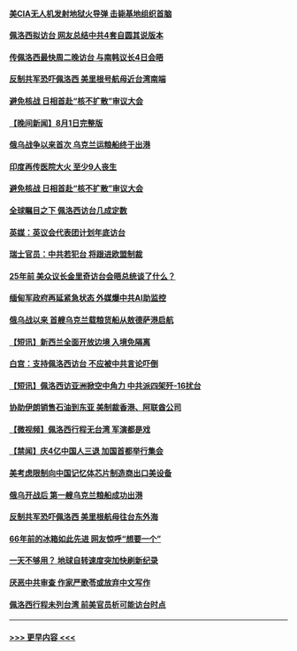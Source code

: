 #### [美CIA无人机发射地狱火导弹 击毙基地组织首脑](../pages/prog202/a103492459.md?t=08021201) 
#### [佩洛西拟访台 网友总结中共4套自圆其说版本](../pages/prog202/a103492462.md?t=08021201) 
#### [传佩洛西最快周二晚访台 与南韩议长4日会晤](../pages/prog202/a103492390.md?t=08021201) 
#### [反制共军恐吓佩洛西 美里根号航母近台湾南端](../pages/prog202/a103492393.md?t=08021201) 
#### [避免核战 日相首赴“核不扩散”审议大会](../pages/prog202/a103492397.md?t=08021201) 
#### [【晚间新闻】8月1日完整版](../pages/prog202/a103492367.md?t=08021201) 
#### [俄乌战争以来首次 乌克兰运粮船终于出港](../pages/prog202/a103492279.md?t=08021201) 
#### [印度再传医院大火 至少9人丧生](../pages/prog202/a103492280.md?t=08021201) 
#### [避免核战 日相首赴“核不扩散”审议大会](../pages/prog202/a103492283.md?t=08021201) 
#### [全球瞩目之下 佩洛西访台几成定数](../pages/prog202/a103492268.md?t=08021201) 
#### [英媒：英议会代表团计划年底访台](../pages/prog202/a103492229.md?t=08021201) 
#### [瑞士官员：中共若犯台 将跟进欧盟制裁](../pages/prog202/a103492190.md?t=08021201) 
#### [25年前 美众议长金里奇访台会晤总统谈了什么？](../pages/prog202/a103492060.md?t=08021201) 
#### [缅甸军政府再延紧急状态 外媒爆中共AI助监控](../pages/prog202/a103492074.md?t=08021201) 
#### [俄乌战以来 首艘乌克兰载粮货船从敖德萨港启航](../pages/prog202/a103492072.md?t=08021201) 
#### [【短讯】新西兰全面开放边境 入境免隔离](../pages/prog202/a103492076.md?t=08021201) 
#### [白宫：支持佩洛西访台 不应被中共言论吓倒](../pages/prog202/a103492039.md?t=08021201) 
#### [【短讯】佩洛西访亚洲掀空中角力 中共派四架歼-16扰台](../pages/prog202/a103492061.md?t=08021201) 
#### [协助伊朗销售石油到东亚 美制裁香港、阿联酋公司](../pages/prog202/a103491955.md?t=08021201) 
#### [【微视频】佩洛西行程无台湾 军演都是戏](../pages/prog202/a103491995.md?t=08021201) 
#### [【禁闻】庆4亿中国人三退 加国首都举行集会](../pages/prog202/a103491992.md?t=08021201) 
#### [美考虑限制向中国记忆体芯片制造商出口美设备](../pages/prog202/a103491920.md?t=08021201) 
#### [俄乌开战后 第一艘乌克兰粮船成功出港](../pages/prog202/a103491917.md?t=08021201) 
#### [反制共军恐吓佩洛西 美里根航母往台东外海](../pages/prog202/a103491833.md?t=08021201) 
#### [66年前的冰箱如此先进 网友惊呼“想要一个”](../pages/prog202/a103491865.md?t=08021201) 
#### [一天不够用？ 地球自转速度突加快刷新纪录](../pages/prog202/a103491862.md?t=08021201) 
#### [厌恶中共审查 作家严歌苓或放弃中文写作](../pages/prog202/a103491859.md?t=08021201) 
#### [佩洛西行程未列台湾 前美官员析可能访台时点](../pages/prog202/a103491825.md?t=08021201) 

----
#### [ >>> 更早内容 <<< ](../indexes/prog202-earlier.md)
